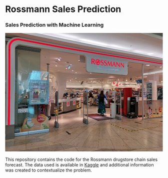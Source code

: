 <h1> Rossmann  Sales Prediction </h1>

<h3> Sales Prediction with Machine Learning </h3>


![cover](https://github.com/leonardomcordeiro/rossmann_sales_prediction/blob/main/images/cover_rossmann2.jpg)



<a> This repository contains the code for the Rossmann drugstore chain sales forecast.
The data used is available in [Kaggle](https://www.kaggle.com/c/rossmann-store-sales) and additional information was created to contextualize the problem. </a>
